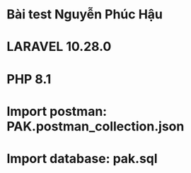 # Bài test Nguyễn Phúc Hậu

# LARAVEL 10.28.0

# PHP 8.1

# Import postman: PAK.postman_collection.json

# Import database: pak.sql
